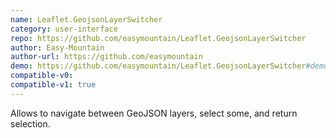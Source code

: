 ```yaml
---
name: Leaflet.GeojsonLayerSwitcher
category: user-interface
repo: https://github.com/easymountain/Leaflet.GeojsonLayerSwitcher
author: Easy-Mountain
author-url: https://github.com/easymountain
demo: https://github.com/easymountain/Leaflet.GeojsonLayerSwitcher#demo
compatible-v0:
compatible-v1: true
---
```


Allows to navigate between GeoJSON layers, select some, and return selection.
